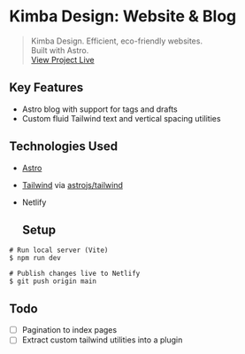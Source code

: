 # Kimba Design: Website & Blog

> Kimba Design. Efficient, eco-friendly websites.  
> Built with Astro.  
> [View Project Live](https://kimba.design)

## Key Features
- Astro blog with support for tags and drafts
- Custom fluid Tailwind text and vertical spacing utilities

## Technologies Used
- [Astro ](https://github.com/withastro/astro)
- [Tailwind](https://github.com/tailwindlabs/tailwindcss) via [astrojs/tailwind](https://github.com/withastro/astro/tree/main/packages/integrations/tailwind)
- Netlify

  ## Setup
```shell
# Run local server (Vite)
$ npm run dev

# Publish changes live to Netlify
$ git push origin main
```

## Todo
- [ ] Pagination to index pages
- [ ] Extract custom tailwind utilities into a plugin